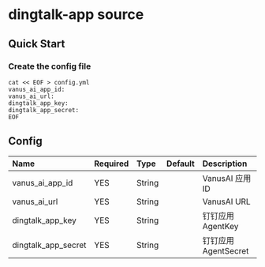 # dingtalk-app source

## Quick Start

### Create the config file

```shell
cat << EOF > config.yml
vanus_ai_app_id:
vanus_ai_url:
dingtalk_app_key: 
dingtalk_app_secret: 
EOF
```

Config
---
| Name                | Required | Type   | Default | Description      |
|:--------------------|:---------|:-------|:--------|:-----------------|
| vanus_ai_app_id     | YES      | String |         | VanusAI 应用ID     |
| vanus_ai_url        | YES      | String |         | VanusAI URL      |
| dingtalk_app_key    | YES      | String |         | 钉钉应用 AgentKey    |
| dingtalk_app_secret | YES      | String |         | 钉钉应用 AgentSecret |